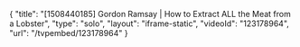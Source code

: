 {
    "title": "[1508440185] Gordon Ramsay | How to Extract ALL the Meat from a Lobster",
    "type": "solo",
    "layout": "iframe-static",
    "videoId": "123178964",
    "url": "\/tvpembed\/123178964"
}